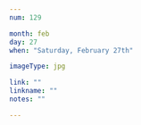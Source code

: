 ```yaml
---
num: 129

month: feb
day: 27
when: "Saturday, February 27th"

imageType: jpg

link: ""
linkname: ""
notes: ""

---
```


